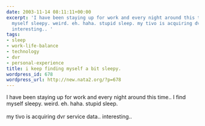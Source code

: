 ```yaml
---
date: 2003-11-14 08:11:11+00:00
excerpt: 'I have been staying up for work and every night around this time.. I find
  myself sleepy. weird. eh. haha. stupid sleep. my tivo is acquiring dvr service data..
  interesting.. '
tags:
- sleep
- work-life-balance
- technology
- dvr
- personal-experience
title: i keep finding myself a bit sleepy.
wordpress_id: 678
wordpress_url: http://new.nata2.org/?p=678
---
```


I have been staying up for work and every night around this time.. I find myself sleepy. weird. eh. haha. stupid sleep. <br/><br/>my tivo is acquiring dvr service data.. interesting..